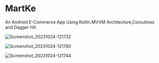 # MartKe
An Android E-Commerce App Using Kotlin,MVVM Architecture,Coroutines and Dagger hilt


![Screenshot_20231024-121732](https://github.com/mutukuian/MartKe/assets/94617040/f4fc2013-0721-40a2-823b-d450cca4bc95)


![Screenshot_20231024-121740](https://github.com/mutukuian/MartKe/assets/94617040/457309bf-3d24-40f3-856a-d0827614a4f4)


![Screenshot_20231024-121744](https://github.com/mutukuian/MartKe/assets/94617040/1dcaceab-d64f-4505-8002-116c38d5a5e7)
